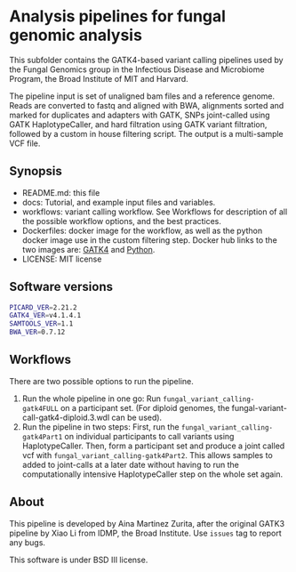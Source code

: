 # Analysis pipelines for fungal genomic analysis
This subfolder contains the GATK4-based variant calling pipelines used by the Fungal Genomics group in the Infectious Disease and Microbiome Program, the Broad Institute of MIT and Harvard.

The pipeline input is set of unaligned bam files and a reference genome. Reads are converted to fastq and aligned with BWA, alignments sorted and marked for duplicates and adapters with GATK, SNPs joint-called using GATK HaplotypeCaller, and hard filtration using GATK variant filtration, followed by a custom in house filtering script. The output is a multi-sample VCF file.

## Synopsis
* README.md: this file
* docs: Tutorial, and example input files and variables.
* workflows: variant calling workflow. See Workflows for description of all the possible workflow options, and the best practices.
* Dockerfiles: docker image for the workflow, as well as the python docker image use in the custom filtering step. Docker hub links to the two images are: [GATK4](https://hub.docker.com/r/broadinstitute/fungal_gatk4) and [Python](https://hub.docker.com/r/broadinstitute/python_fungal).
* LICENSE: MIT license

## Software versions
```sh
PICARD_VER=2.21.2
GATK4_VER=v4.1.4.1
SAMTOOLS_VER=1.1
BWA_VER=0.7.12
```

## Workflows

There are two possible options to run the pipeline.
1. Run the whole pipeline in one go: Run `fungal_variant_calling-gatk4FULL` on a participant set. (For diploid genomes, the fungal-variant-call-gatk4-diploid.3.wdl can be used).
2. Run the pipeline in two steps: First, run the `fungal_variant_calling-gatk4Part1` on individual participants to call variants using HaplotypeCaller. Then, form a participant set and produce a joint called vcf with `fungal_variant_calling-gatk4Part2`. This allows samples to added to joint-calls at a later date without having to run the computationally intensive HaplotypeCaller step on the whole set again.

## About
This pipeline is developed by Aina Martinez Zurita, after the original GATK3 pipeline by Xiao Li from IDMP, the Broad Institute. Use `issues` tag to report any bugs.

This software is under BSD III license.
